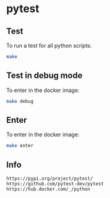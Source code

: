 # pytest

## Test
To run a test for all python scripts:
```bash
make
```

## Test in debug mode
To enter in the docker image:
```bash
make debug
```

## Enter
To enter in the docker image:
```bash
make enter
```

## Info
```
https://pypi.org/project/pytest/
https://github.com/pytest-dev/pytest
https://hub.docker.com/_/python
```
